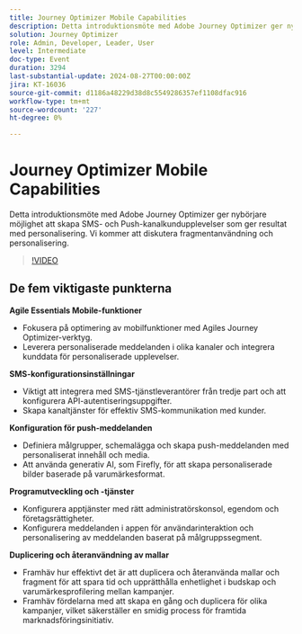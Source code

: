 ```yaml
---
title: Journey Optimizer Mobile Capabilities
description: Detta introduktionsmöte med Adobe Journey Optimizer ger nybörjare möjlighet att skapa SMS- och Push-kanalkundupplevelser som ger resultat med personalisering. Vi kommer att diskutera fragmentanvändning och personalisering.
solution: Journey Optimizer
role: Admin, Developer, Leader, User
level: Intermediate
doc-type: Event
duration: 3294
last-substantial-update: 2024-08-27T00:00:00Z
jira: KT-16036
source-git-commit: d1186a48229d38d8c5549286357ef1108dfac916
workflow-type: tm+mt
source-wordcount: '227'
ht-degree: 0%

---
```



# Journey Optimizer Mobile Capabilities

Detta introduktionsmöte med Adobe Journey Optimizer ger nybörjare möjlighet att skapa SMS- och Push-kanalkundupplevelser som ger resultat med personalisering. Vi kommer att diskutera fragmentanvändning och personalisering.

>[!VIDEO](https://video.tv.adobe.com/v/3433001/?learn=on)

## De fem viktigaste punkterna

**Agile Essentials Mobile-funktioner**

* Fokusera på optimering av mobilfunktioner med Agiles Journey Optimizer-verktyg.
* Leverera personaliserade meddelanden i olika kanaler och integrera kunddata för personaliserade upplevelser.

**SMS-konfigurationsinställningar**

* Viktigt att integrera med SMS-tjänstleverantörer från tredje part och att konfigurera API-autentiseringsuppgifter.
* Skapa kanaltjänster för effektiv SMS-kommunikation med kunder.

**Konfiguration för push-meddelanden**

* Definiera målgrupper, schemalägga och skapa push-meddelanden med personaliserat innehåll och media.
* Att använda generativ AI, som Firefly, för att skapa personaliserade bilder baserade på varumärkesformat.

**Programutveckling och -tjänster**

* Konfigurera apptjänster med rätt administratörskonsol, egendom och företagsrättigheter.
* Konfigurera meddelanden i appen för användarinteraktion och personalisering av meddelanden baserat på målgruppssegment.

**Duplicering och återanvändning av mallar**

* Framhäv hur effektivt det är att duplicera och återanvända mallar och fragment för att spara tid och upprätthålla enhetlighet i budskap och varumärkesprofilering mellan kampanjer.
* Framhäv fördelarna med att skapa en gång och duplicera för olika kampanjer, vilket säkerställer en smidig process för framtida marknadsföringsinitiativ.
